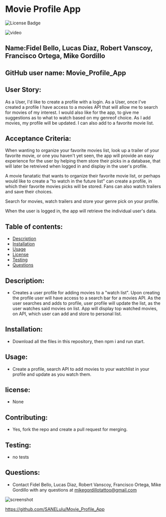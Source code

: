 # Movie Profile App
![License Badge](https://img.shields.io/static/v1?label=License&message=None&color=blue)

![video]()

        
## Name:Fidel Bello, Lucas Diaz, Robert Vanscoy, Francisco Ortega, Mike Gordillo
## GitHub user name: Movie_Profile_App


## User Story:

As a User, I'd like to create a profile with a login.
As a User, once I've created a profile I have access to a movies API that will allow me to search for movies of my interest. I would also like for the app, to give me suggestions as to what to watch based on my genreof choice. As I add movies, my profile will be updated.
I can also add to a favorite movie list.

## Acceptance Criteria:
When wanting to organize your favorite movies list, look up a trailer of your favorite movie, or one you haven't yet seen, the app will provide an easy experience for the user by helping them store their picks in a database, that will later be retreived when logged in and display in the user's profile.

A movie fanatatic that wants to organize their favorite movie list, or perhaps would like to create a "to watch in the future list" can create a profile, in which their favorite movies picks will be stored. Fans can also watch trailers and save their choices.

Search for movies, watch trailers and store your genre pick on your profile.

When the user is logged in, the app will retrieve the individual user's data.

## Table of contents:  
* [Description](#description)
* [Installation](#Installation)
* [Usage](#usage)
* [License](#license)
* [Testing](#testing)
* [Questions](#questions)
        
## Description:
* Creates a user profile for adding movies to a "watch list". Upon creating the profile user will have access to a search bar for a movies API. As the user searches and adds to profile, user profile will update the list, as the user watches said movies on list. App will display top watched movies, on API, which user can add and store to personal list. 
## Installation:
* Download all the files in this repository, then npm i and run start.
## Usage:
* Create a profile, search API to add movies to your watchlist in your profile and update as you watch them.
## license:
* None
        
## Contributing:
* Yes, fork the repo and create a pull request for merging.
## Testing:
* no tests
## Questions:
* Contact Fidel Bello, Lucas Diaz, Robert Vanscoy, Francisco Ortega, Mike Gordillo with any questions at mikegordillotattoo@gmail.com

![screenshot]()

https://github.com/SANELulu/Movie_Profile_App

      